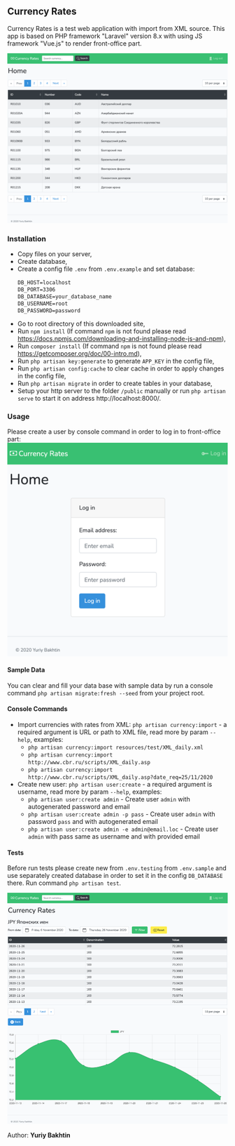 ## Currency Rates

Currency Rates is a test web application with import from XML source.
This app is based on PHP framework "Laravel" version 8.x with using JS framework "Vue.js" to render front-office part.

![Currency Rates Front-Office](resources/img/currencies.png)

### Installation

- Copy files on your server,
- Create database,
- Create a config file `.env` from `.env.example` and set database:
    ```
    DB_HOST=localhost
    DB_PORT=3306
    DB_DATABASE=your_database_name
    DB_USERNAME=root
    DB_PASSWORD=password
    ``` 
- Go to root directory of this downloaded site,
- Run `npm install` (If command `npm` is not found please read https://docs.npmjs.com/downloading-and-installing-node-js-and-npm),
- Run `composer install` (If command `npm` is not found please read https://getcomposer.org/doc/00-intro.md),
- Run `php artisan key:generate` to generate `APP_KEY` in the config file,
- Run `php artisan config:cache` to clear cache in order to apply changes in the config file,
- Run `php artisan migrate` in order to create tables in your database,
- Setup your http server to the folder `/public` manually or run `php artisan serve` to start it on address http://localhost:8000/.

### Usage

Please create a user by console command in order to log in to front-office part:
![Currency Rates Front-Office](resources/img/login.png)

#### Sample Data

You can clear and fill your data base with sample data by run a console command `php artisan migrate:fresh --seed` from your project root.

#### Console Commands

- Import currencies with rates from XML: `php artisan currency:import` - a required argument is URL or path to XML file, read more by param `--help`, examples:
  - `php artisan currency:import resources/test/XML_daily.xml`
  - `php artisan currency:import http://www.cbr.ru/scripts/XML_daily.asp`
  - `php artisan currency:import http://www.cbr.ru/scripts/XML_daily.asp?date_req=25/11/2020`
- Create new user: `php artisan user:create` - a required argument is username, read more by param `--help`, examples:
  - `php artisan user:create admin` - Create user `admin` with autogenerated password and email
  - `php artisan user:create admin -p pass` - Create user `admin` with password `pass` and with autogenerated email
  - `php artisan user:create admin -e admin@email.loc` - Create user `admin` with pass same as username and with provided email

#### Tests

Before run tests please create new from `.env.testing` from `.env.sample` and use separately created database in order to set it in the config `DB_DATABASE` there.
Run command `php artisan test`.

![Currency Rates Front-Office](resources/img/rates.png)

Author: **Yuriy Bakhtin**